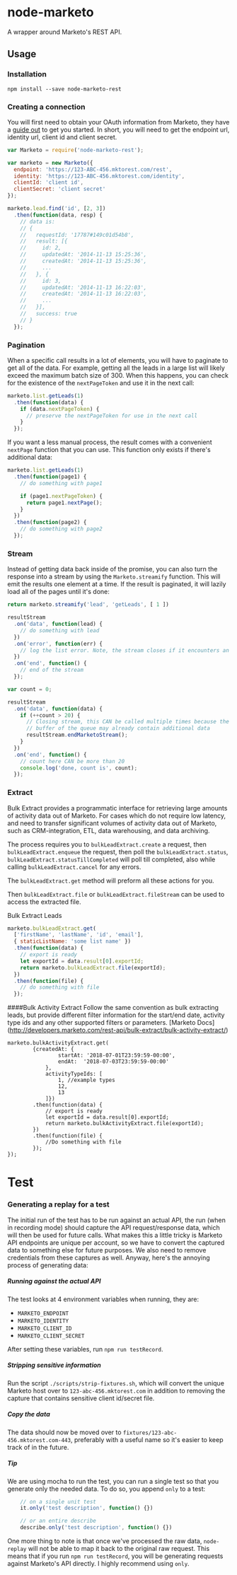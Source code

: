 # node-marketo

A wrapper around Marketo's REST API.

## Usage

### Installation

```
npm install --save node-marketo-rest
```

### Creating a connection

You will first need to obtain your OAuth information from Marketo, they have a [guide out](http://developers.marketo.com/documentation/rest/authentication/) to get you started. In short, you will need to get the endpoint url, identity url, client id and client secret.

```js
var Marketo = require('node-marketo-rest');

var marketo = new Marketo({
  endpoint: 'https://123-ABC-456.mktorest.com/rest',
  identity: 'https://123-ABC-456.mktorest.com/identity',
  clientId: 'client id',
  clientSecret: 'client secret'
});

marketo.lead.find('id', [2, 3])
  .then(function(data, resp) {
    // data is:
    // {
    //   requestId: '17787#149c01d54b8',
    //   result: [{
    //     id: 2,
    //     updatedAt: '2014-11-13 15:25:36',
    //     createdAt: '2014-11-13 15:25:36',
    //     ...
    //   }, {
    //     id: 3,
    //     updatedAt: '2014-11-13 16:22:03',
    //     createdAt: '2014-11-13 16:22:03',
    //     ...
    //   }],
    //   success: true
    // }
  });
```

### Pagination

When a specific call results in a lot of elements, you will have to paginate to get all of the data. For example, getting all the leads in a large list will likely exceed the maximum batch size of 300. When this happens, you can check for the existence of the `nextPageToken` and use it in the next call:

```js
marketo.list.getLeads(1)
  .then(function(data) {
    if (data.nextPageToken) {
      // preserve the nextPageToken for use in the next call
    }
  });
```

If you want a less manual process, the result comes with a convenient `nextPage` function that you can use. This function only exists if there's additional data:

```js
marketo.list.getLeads(1)
  .then(function(page1) {
    // do something with page1

    if (page1.nextPageToken) {
      return page1.nextPage();
    }
  })
  .then(function(page2) {
    // do something with page2
  });
```

### Stream

Instead of getting data back inside of the promise, you can also turn the response into a stream by using the `Marketo.streamify` function. This will emit the results one element at a time. If the result is paginated, it will lazily load all of the pages until it's done:

```js
return marketo.streamify('lead', 'getLeads', [ 1 ])

resultStream
  .on('data', function(lead) {
    // do something with lead
  })
  .on('error', function(err) {
    // log the list error. Note, the stream closes if it encounters an error
  })
  .on('end', function() {
    // end of the stream
  });
```

```js
var count = 0;

resultStream
  .on('data', function(data) {
    if (++count > 20) {
      // Closing stream, this CAN be called multiple times because the
      // buffer of the queue may already contain additional data
      resultStream.endMarketoStream();
    }
  })
  .on('end', function() {
    // count here CAN be more than 20
    console.log('done, count is', count);
  });
```

### Extract

Bulk Extract provides a programmatic interface for retrieving large amounts of activity data out of Marketo.  For cases which do not require low latency, and need to transfer significant volumes of activity data out of Marketo, such as CRM-integration, ETL, data warehousing, and data archiving.

The process requires you to `bulkLeadExtract.create` a request, then `bulkLeadExtract.enqueue` the request, then poll the `bulkLeadExtract.status`, `bulkLeadExtract.statusTillCompleted` will poll till completed, also while calling `bulkLeadExtract.cancel` for any errors.

The `bulkLeadExtract.get` method will preform all these actions for you.

Then `bulkLeadExtract.file` or `bulkLeadExtract.fileStream` can be used to access the extracted file.

Bulk Extract Leads
```js
marketo.bulkLeadExtract.get(
  ['firstName', 'lastName', 'id', 'email'],
  { staticListName: 'some list name' })
  .then(function(data) {
    // export is ready
    let exportId = data.result[0].exportId;
    return marketo.bulkLeadExtract.file(exportId);
  })
  .then(function(file) {
    // do something with file
  });
```

####Bulk Activity Extract
Follow the same convention as bulk extracting leads, but provide different filter information for the start/end date, activity type ids and any other supported filters or parameters. [Marketo Docs] (http://developers.marketo.com/rest-api/bulk-extract/bulk-activity-extract/)


```
marketo.bulkActivityExtract.get(
        {createdAt: {
                startAt: '2018-07-01T23:59:59-00:00',
                endAt:  '2018-07-03T23:59:59-00:00'
            },
            activityTypeIds: [
                1, //example types
                12,
                13
            ]})
        .then(function(data) {
            // export is ready
            let exportId = data.result[0].exportId;
            return marketo.bulkActivityExtract.file(exportId);
        })
        .then(function(file) {
            //Do something with file
        });
});
```


# Test

### Generating a replay for a test

The initial run of the test has to be run against an actual API, the run (when
in recording mode) should capture the API request/response data, which will then
be used for future calls. What makes this a little tricky is Marketo API
endpoints are unique per account, so we have to convert the captured data to
something else for future purposes. We also need to remove credentials from
these captures as well. Anyway, here's the annoying process of generating data:

##### Running against the actual API

The test looks at 4 environment variables when running, they are:

- `MARKETO_ENDPOINT`
- `MARKETO_IDENTITY`
- `MARKETO_CLIENT_ID`
- `MARKETO_CLIENT_SECRET`

After setting these variables, run `npm run testRecord`.

##### Stripping sensitive information

Run the script `./scripts/strip-fixtures.sh`, which will convert the unique
Marketo host over to `123-abc-456.mktorest.com` in addition to removing the
capture that contains sensitive client id/secret file.

##### Copy the data

The data should now be moved over to `fixtures/123-abc-456.mktorest.com-443`,
preferably with a useful name so it's easier to keep track of in the future.

##### Tip

We are using mocha to run the test, you can run a single test so that you
generate only the needed data. To do so, you append `only` to a test:

```js
    // on a single unit test
    it.only('test description', function() {})

    // or an entire describe
    describe.only('test description', function() {})
```

One more thing to note is that once we've processed the raw data, `node-replay`
will not be able to map it back to the original raw request. This means that if
you run `npm run testRecord`, you will be generating requests against Marketo's
API directly. I highly recommend using `only`.
